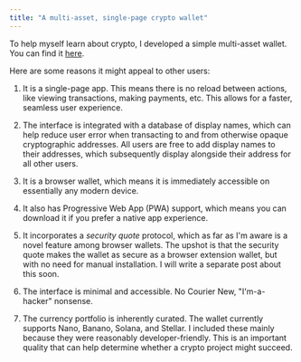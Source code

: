 ```yaml
---
title: "A multi-asset, single-page crypto wallet"
---
```


To help myself learn about crypto, I developed a simple multi-asset wallet. You can find it [here](https://warashibetrader.github.io/crypto/wallet).

Here are some reasons it might appeal to other users:

1. It is a single-page app. This means there is no reload between actions, like viewing transactions, making payments, etc. This allows for a faster, seamless user experience.

2. The interface is integrated with a database of display names, which can help reduce user error when transacting to and from otherwise opaque cryptographic addresses. All users are free to add display names to their addresses, which subsequently display alongside their address for all other users.

3. It is a browser wallet, which means it is immediately accessible on essentially any modern device.

4. It also has Progressive Web App (PWA) support, which means you can download it if you prefer a native app experience.

5. It incorporates a _security quote_ protocol, which as far as I'm aware is a novel feature among browser wallets. The upshot is that the security quote makes the wallet as secure as a browser extension wallet, but with no need for manual installation. I will write a separate post about this soon.

6. The interface is minimal and accessible. No Courier New, "I'm-a-hacker" nonsense.

7. The currency portfolio is inherently curated. The wallet currently supports Nano, Banano, Solana, and Stellar. I included these mainly because they were reasonably developer-friendly. This is an important quality that can help determine whether a crypto project might succeed.
 
